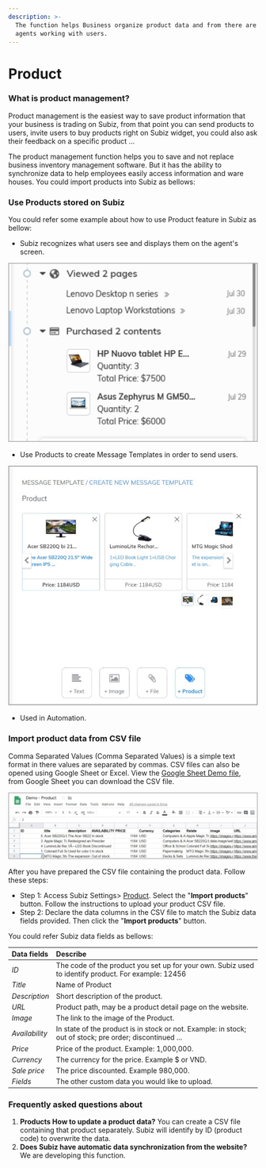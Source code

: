 ```yaml
---
description: >-
  The function helps Business organize product data and from there are tools to
  agents working with users.
---
```


# Product

### What is product management? 

Product management is the easiest way to save product information that your business is trading on Subiz, from that point you can send products to users, invite users to buy products right on Subiz widget, you could also ask their feedback on a specific product … 

The product management function helps you to save and not replace business inventory management software. But it has the ability to synchronize data to help employees easily access information and ware houses. You could import products into Subiz as bellows:

### Use Products stored on Subiz 

You could refer some example about how to use Product feature in Subiz as bellow: 

* Subiz recognizes what users see and displays them on the agent's screen. 

![The product that user viewed](../.gitbook/assets/san-pham.png)

* Use Products to create Message Templates in order to send users. 

![Message Template](../.gitbook/assets/mau-tin-nhan.png)

* Used in Automation.

### Import product data from CSV file 

Comma Separated Values \(Comma Separated Values\) is a simple text format in there values are separated by commas. CSV files can also be opened using Google Sheet or Excel. View the [Google Sheet Demo file](https://docs.google.com/spreadsheets/d/1TfLSYcndNjxFC56GOTtz_vxYocPbbxcla52tzkiBLqg/edit#gid=0), from Google Sheet you can download the CSV file. 

![Use Google Sheet to save Product data and export CSV File](../.gitbook/assets/demo-product.png)

After you have prepared the CSV file containing the product data. Follow these steps: 

* Step 1: Access Subiz Settings&gt; [Product](https://app.subiz.com/settings/content-import). Select the "**Import products**" button. Follow the instructions to upload your product CSV file. 
* Step 2: Declare the data columns in the CSV file to match the Subiz data fields provided. Then click the "**Import products**" button. 

You could refer Subiz data fields as bellows:

| Data fields  | Describe |
| :--- | :--- |
| _ID_ | The code of the product you set up for your own. Subiz used to identify product. For example: 12456 |
| _Title_ | Name of Product |
| _Description_ | Short description of the product. |
| _URL_ | Product path, may be a product detail page on the website. |
| _Image_ | The link to the image of the Product. |
| _Availability_ | In state of the product is in stock or not. Example: in stock; out of stock; pre order; discontinued ... |
| _Price_ | Price of the product. Example: 1,000,000. |
| _Currency_ | The currency for the price. Example $ or VND. |
| _Sale price_ | The price discounted. Example 980,000. |
| _Fields_ | The other custom data you would like to upload. |

### Frequently asked questions about 

1. **Products How to update a product data?** You can create a CSV file containing that product separately. Subiz will identify by ID \(product code\) to overwrite the data. 
2. **Does Subiz have automatic data synchronization from the website?** We are developing this function.



